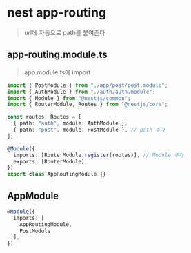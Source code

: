 # nest app-routing

> url에 자동으로 path를 붙여준다

## app-routing.module.ts

> app.module.ts에 import

```ts
import { PostModule } from "./app/post/post.module";
import { AuthModule } from "./auth/auth.module";
import { Module } from "@nestjs/common";
import { RouterModule, Routes } from "@nestjs/core";

const routes: Routes = [
  { path: "auth", module: AuthModule },
  { path: "post", module: PostModule }, // path 추가
];

@Module({
  imports: [RouterModule.register(routes)], // Module 추가
  exports: [RouterModule],
})
export class AppRoutingModule {}
```

## AppModule

```ts
@Module({
  imports: [
    AppRoutingModule,
    PostModule
  ],
})
```
